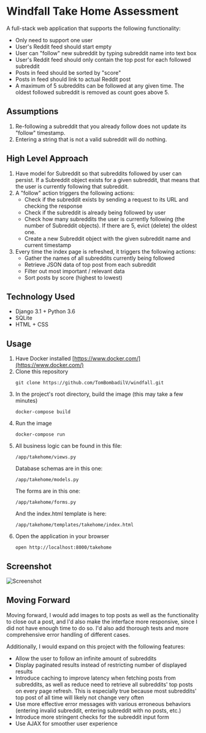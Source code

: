 # Windfall Take Home Assessment
A full-stack web application that supports the following functionality:
- Only need to support one user
- User's Reddit feed should start empty
- User can "follow" new subreddit by typing subreddit name into text box
- User's Reddit feed should only contain the top post for each followed subreddit
- Posts in feed should be sorted by "score"
- Posts in feed should link to actual Reddit post
- A maximum of 5 subreddits can be followed at any given time. The oldest followed subreddit is removed as count goes above 5.

## Assumptions
1. Re-following a subreddit that you already follow does not update its "follow" timestamp.
2. Entering a string that is not a valid subreddit will do nothing.

## High Level Approach
1. Have model for Subreddit so that subreddits followed by user can persist. If a Subreddit object exists for a given subreddit, that means that the user is currently following that subreddit.
2. A "follow" action triggers the following actions:
    - Check if the subreddit exists by sending a request to its URL and checking the response
    - Check if the subreddit is already being followed by user
    - Check how many subreddits the user is currently following (the number of Subreddit objects). If there are 5, evict (delete) the oldest one.
    - Create a new Subreddit object with the given subreddit name and current timestamp
3. Every time the index page is refreshed, it triggers the following actions:
    - Gather the names of all subreddits currently being followed
    - Retrieve JSON data of top post from each subreddit
    - Filter out most important / relevant data
    - Sort posts by score (highest to lowest)

## Technology Used
- Django 3.1 + Python 3.6
- SQLite
- HTML + CSS

## Usage
1. Have Docker installed [https://www.docker.com/](https://www.docker.com/)
2. Clone this repository
    ```
    git clone https://github.com/TomBombadilV/windfall.git
    ```
2. In the project's root directory, build the image (this may take a few minutes)
    ```
    docker-compose build
    ```
3. Run the image
    ```
    docker-compose run
    ```
4. All business logic can be found in this file:
    ```
    /app/takehome/views.py
    ```
    Database schemas are in this one:
    ```
    /app/takehome/models.py
    ```
    The forms are in this one:
    ```
    /app/takehome/forms.py
    ```
    And the index.html template is here:
    ```
    /app/takehome/templates/takehome/index.html
    ```
4. Open the application in your browser
    ```
    open http://localhost:8000/takehome
    ```

## Screenshot
![Screenshot](https://i.postimg.cc/yY7JdYcm/Screen-Shot-2021-03-02-at-8-29-13-AM.png)


## Moving Forward
Moving forward, I would add images to top posts as well as the functionality to close out a post, and I'd also make the interface more responsive, since I did not have enough time to do so. I'd also add thorough tests and more comprehensive error handling of different cases.

Additionally, I would expand on this project with the following features:
- Allow the user to follow an infinite amount of subreddits
- Display paginated results instead of restricting number of displayed results
- Introduce caching to improve latency when fetching posts from subreddits, as well as reduce need to retrieve all subreddits' top posts on every page refresh. This is especially true because most subreddits' top post of all time will likely not change very often
- Use more effective error messages with various erroneous behaviors (entering invalid subreddit, entering subreddit with no posts, etc.)
- Introduce more stringent checks for the subreddit input form
- Use AJAX for smoother user experience